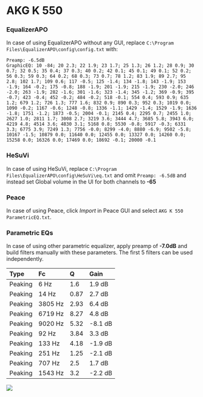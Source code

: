 # AKG K 550

### EqualizerAPO
In case of using EqualizerAPO without any GUI, replace `C:\Program Files\EqualizerAPO\config\config.txt`
with:
```
Preamp: -6.5dB
GraphicEQ: 10 -84; 20 2.3; 22 1.9; 23 1.7; 25 1.3; 26 1.2; 28 0.9; 30 0.7; 32 0.5; 35 0.4; 37 0.3; 40 0.2; 42 0.1; 45 0.1; 49 0.1; 52 0.2; 56 0.3; 59 0.3; 64 0.2; 68 0.3; 73 0.7; 78 1.2; 83 1.9; 89 2.7; 95 2.8; 102 1.7; 109 0.6; 117 -0.5; 125 -1.4; 134 -1.8; 143 -1.9; 153 -1.9; 164 -0.2; 175 -0.8; 188 -1.9; 201 -1.9; 215 -1.9; 230 -2.0; 246 -2.0; 263 -1.9; 282 -1.6; 301 -1.6; 323 -1.4; 345 -1.2; 369 -0.9; 395 -0.7; 423 -0.4; 452 -0.2; 484 -0.2; 518 -0.1; 554 0.4; 593 0.9; 635 1.2; 679 1.2; 726 1.3; 777 1.6; 832 0.9; 890 0.3; 952 0.3; 1019 0.0; 1090 -0.2; 1167 -0.6; 1248 -0.8; 1336 -1.1; 1429 -1.4; 1529 -1.9; 1636 -1.8; 1751 -1.2; 1873 -0.5; 2004 -0.1; 2145 0.4; 2295 0.7; 2455 1.0; 2627 1.0; 2811 1.7; 3008 2.7; 3219 3.6; 3444 4.7; 3685 5.8; 3943 6.0; 4219 4.8; 4514 3.6; 4830 3.1; 5168 0.8; 5530 -0.8; 5917 -0.3; 6331 3.3; 6775 3.9; 7249 1.3; 7756 -0.0; 8299 -4.0; 8880 -6.9; 9502 -5.8; 10167 -1.5; 10879 0.0; 11640 0.0; 12455 0.0; 13327 0.0; 14260 0.0; 15258 0.0; 16326 0.0; 17469 0.0; 18692 -0.1; 20000 -0.1
```

### HeSuVi
In case of using HeSuVi, replace `C:\Program Files\EqualizerAPO\config\HeSuVi\eq.txt` and omit `Preamp:
-6.5dB` and instead set Global volume in the UI for both channels to **-65**

### Peace
In case of using Peace, click *Import* in Peace GUI and select `AKG K 550 ParametricEQ.txt`.

### Parametric EQs
In case of using other parametric equalizer, apply preamp of **-7.0dB** and build filters manually with
these parameters. The first 5 filters can be used independently.

| Type    | Fc      |    Q | Gain    |
|:--------|:--------|:-----|:--------|
| Peaking | 6 Hz    | 1.6  | 1.9 dB  |
| Peaking | 14 Hz   | 0.87 | 2.7 dB  |
| Peaking | 3805 Hz | 2.93 | 6.4 dB  |
| Peaking | 6719 Hz | 8.27 | 4.8 dB  |
| Peaking | 9020 Hz | 5.32 | -8.1 dB |
| Peaking | 92 Hz   | 3.84 | 3.3 dB  |
| Peaking | 133 Hz  | 4.18 | -1.9 dB |
| Peaking | 251 Hz  | 1.25 | -2.1 dB |
| Peaking | 707 Hz  | 2.5  | 1.7 dB  |
| Peaking | 1543 Hz | 3.2  | -2.2 dB |

![](https://raw.githubusercontent.com/jaakkopasanen/AutoEq/master/results/headphonecom/sbaf-serious/AKG%20K%20550/AKG%20K%20550.png)